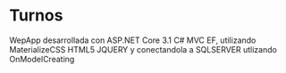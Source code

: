 # Turnos
 WepApp desarrollada con ASP.NET Core 3.1 C# MVC EF, utilizando MaterializeCSS HTML5 JQUERY y conectandola a  SQLSERVER utlizando OnModelCreating